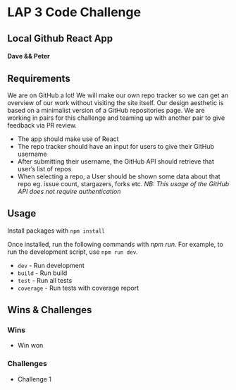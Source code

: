 # LAP 3 Code Challenge
## Local Github React App
#### Dave && Peter

## Requirements

We are on GitHub a lot! We will make our own repo tracker so we can get an overview of our work without visiting the site itself.
Our design aesthetic is based on a minimalist version of a GitHub repositories page.
We are working in pairs for this challenge and teaming up with another pair to give feedback via PR review.

* The app should make use of React
* The repo tracker should have an input for users to give their GitHub username
* After submitting their username, the GitHub API should retrieve that user’s list of repos
* When selecting a repo, a User should be shown some data about that repo eg. issue count, stargazers, forks etc. *NB: This usage of the GitHub API does not require authentication*

## Usage
Install packages with `npm install`

Once installed, run the following commands with *npm run*. For example, to run the development script, use `npm run dev`.

* `dev` - Run development
* `build` - Run build
* `test` - Run all tests
* `coverage` - Run tests with coverage report

## Wins & Challenges

### Wins
* Win won

### Challenges
* Challenge 1
